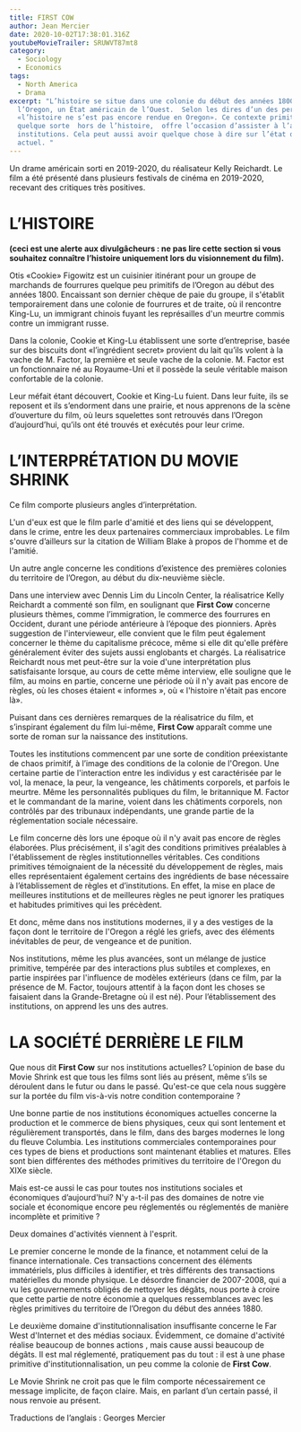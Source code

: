 ```yaml
---
title: FIRST COW
author: Jean Mercier
date: 2020-10-02T17:38:01.316Z
youtubeMovieTrailer: SRUWVT87mt8
category:
  - Sociology
  - Economics
tags:
  - North America
  - Drama
excerpt: "L’histoire se situe dans une colonie du début des années 1800 dans
  l’Oregon, un État américain de l’Ouest.  Selon les dires d’un des personnages,
  «l’histoire ne s’est pas encore rendue en Oregon». Ce contexte primitif, en
  quelque sorte  hors de l’histoire,  offre l’occasion d’assister à l’aube des
  institutions. Cela peut aussi avoir quelque chose à dire sur l’état des choses
  actuel. "
---
```

Un drame américain sorti en 2019-2020, du réalisateur Kelly Reichardt. Le film a été présenté dans plusieurs festivals de cinéma en 2019-2020, recevant des critiques très positives.

# L’HISTOIRE

**(ceci est une alerte aux divulgâcheurs : ne pas lire cette section si vous souhaitez connaître l’histoire uniquement lors du visionnement du film).**

Otis «Cookie» Figowitz est un cuisinier itinérant pour un groupe de marchands de fourrures quelque peu primitifs de l’Oregon au début des années 1800. Encaissant son dernier chèque de paie du groupe, il s'établit temporairement dans une colonie de fourrures et de traite, où il rencontre King-Lu, un immigrant chinois fuyant les représailles d'un meurtre commis contre un immigrant russe.

Dans la colonie, Cookie et King-Lu établissent une sorte d’entreprise, basée sur des biscuits dont «l’ingrédient secret» provient du lait qu’ils volent à la vache de M. Factor, la première et seule vache de la colonie. M. Factor est un fonctionnaire né au Royaume-Uni et il possède la seule véritable maison confortable de la colonie.

Leur méfait étant découvert, Cookie et King-Lu fuient. Dans leur fuite, ils se reposent et  ils s’endorment dans une prairie, et nous apprenons de la scène d’ouverture du film, où leurs squelettes sont retrouvés dans l’Oregon d’aujourd’hui, qu’ils ont été trouvés et exécutés pour leur crime. 

# L’INTERPRÉTATION DU MOVIE SHRINK

Ce film comporte plusieurs angles d’interprétation.

L'un d'eux est que le film parle d'amitié et des liens qui se développent, dans le crime, entre les deux partenaires commerciaux improbables. Le film s'ouvre d’ailleurs sur la citation de William Blake à propos de l'homme et de l'amitié.

Un autre angle concerne les conditions d’existence des premières colonies du territoire de l’Oregon, au début du dix-neuvième siècle.

Dans une interview avec Dennis Lim du Lincoln Center, la réalisatrice Kelly Reichardt a commenté son film, en soulignant que **First Cow** concerne plusieurs thèmes, comme l’immigration, le commerce des fourrures en Occident, durant une période antérieure à l’époque des pionniers. Après suggestion de l'intervieweur, elle convient que le film peut également concerner le thème du capitalisme précoce, même si elle dit qu'elle préfère généralement éviter des sujets aussi englobants et chargés. La réalisatrice Reichardt nous met peut-être sur la voie d'une interprétation plus satisfaisante lorsque, au cours de cette même interview, elle souligne que le film, au moins en partie, concerne une période où il n'y avait pas encore de règles, où les choses étaient « informes », où « l'histoire n'était pas encore là».

Puisant dans ces dernières remarques de la réalisatrice du film, et s’inspirant également du film lui-même, **First Cow** apparaît comme une sorte de roman sur la naissance des institutions.

Toutes les institutions commencent par une sorte de condition préexistante de chaos primitif, à l’image des conditions de la colonie de l'Oregon. Une certaine partie de l'interaction entre les individus y  est caractérisée par le vol, la menace, la peur, la vengeance, les châtiments corporels, et parfois le meurtre. Même les personnalités publiques du film, le britannique M. Factor et le commandant de la marine, voient dans les châtiments corporels, non contrôlés par des tribunaux indépendants, une grande partie de la réglementation sociale nécessaire. 

Le film concerne dès lors une époque où il n'y avait pas encore de règles élaborées. Plus précisément, il s'agit des conditions primitives préalables à l'établissement de règles institutionnelles véritables. Ces conditions primitives témoignaient de la nécessité du développement de règles, mais elles représentaient également certains des ingrédients de base nécessaire à l’établissement de règles et d’institutions.
En effet, la mise en place de meilleures institutions et de meilleures règles ne peut ignorer les pratiques et habitudes primitives qui les précèdent.

Et donc, même dans nos institutions modernes, il y a des vestiges de la façon dont le territoire de l'Oregon a réglé les griefs, avec des éléments inévitables de peur, de vengeance et de punition.

Nos institutions, même les plus avancées, sont un mélange de justice primitive, tempérée par des interactions plus subtiles et complexes, en partie inspirées par l'influence de modèles extérieurs (dans ce film, par la présence de M. Factor, toujours attentif à la façon dont les choses se faisaient dans la Grande-Bretagne où il est né). Pour l’établissement des institutions, on apprend les uns des autres. 

# LA SOCIÉTÉ DERRIÈRE LE FILM

Que nous dit **First Cow** sur nos institutions actuelles? L’opinion de base du Movie Shrink est que tous les films sont liés au présent, même s’ils se déroulent dans le futur ou dans le passé. Qu'est-ce que cela nous suggère sur la portée du film vis-à-vis notre condition contemporaine ?

Une bonne partie de nos institutions économiques actuelles concerne la production et le commerce de biens physiques, ceux qui sont  lentement et régulièrement transportés, dans le film, dans des barges modernes le long du fleuve Columbia. Les institutions commerciales contemporaines pour ces types de biens et productions sont maintenant établies et matures. Elles sont bien différentes des méthodes primitives du territoire de l'Oregon du XIXe siècle.

Mais est-ce aussi le cas pour toutes nos institutions sociales et économiques  d’aujourd'hui? N'y a-t-il pas des domaines de notre vie sociale et économique encore peu réglementés ou réglementés de manière incomplète et primitive ?

Deux domaines d'activités viennent à l'esprit.

Le premier concerne le monde de la finance, et notamment celui de la finance internationale. Ces transactions concernent des éléments immatériels, plus difficiles à identifier, et très différents des transactions matérielles du monde physique. Le désordre financier de 2007-2008, qui a vu les gouvernements obligés de nettoyer les dégâts, nous porte à croire que cette partie de notre économie a quelques ressemblances avec les règles primitives du territoire de l’Oregon du début des années 1880.

Le deuxième domaine d'institutionnalisation insuffisante concerne le Far West d'Internet et des médias sociaux. Évidemment, ce domaine d'activité réalise  beaucoup de bonnes actions , mais cause aussi beaucoup de dégâts. Il est mal réglementé, pratiquement pas du tout : il est à une phase primitive d'institutionnalisation, un peu comme la colonie de **First Cow**.

Le Movie Shrink ne croit pas que le film comporte nécessairement ce message implicite, de façon claire. Mais, en parlant d’un certain passé, il nous renvoie au présent.

Traductions de l’anglais : Georges Mercier